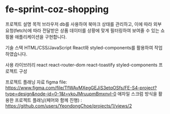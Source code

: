 # fe-sprint-coz-shopping

프로젝트 설명
목적
브라우저 db를 사용하여 북마크 상태를 관리하고, 이에 따라 외부 요청(fetch)에 따라 전달받은 상품 데이터를 상황에 맞게 필터링하여 보여줄 수 있는 쇼핑몰 애플리케이션을 구현합니다.

기술 스택
HTML/CSS/JavaScript
React와 styled-components를 활용하여 작업하였습니다.

사용 라이브러리
react
react-router-dom
react-toastify
styled-components
프로젝트 구성

프로젝트 플래닝 자료
figma file: https://www.figma.com/file/TfWAvMXegGEJiS3etqOSfs/FE-S4-project?type=design&node-id=0-1&t=vkoJMruupmBmxnvI-0
애자일 스크럼 방식을 활용한 프로젝트 플래닝(페어와 함께 진행) : https://github.com/users/YeondongChoe/projects/1/views/2






